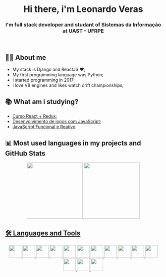 <h1 align="center">Hi there,  i'm Leonardo Veras</h1>

<h3 align="center">I'm full stack developer and studant of Sistemas da Informação at UAST - UFRPE</h3>

<br/>

## 👩‍💻 About me

- My stack is Django and ReactJS ❤️;
- My first programming language was Python;
- I started programming in 2017;
- I love V8 engines and likes watch drift championships;

## :books: What am i studying?

- [Curso React + Redux](https://www.udemy.com/course/react-redux-pt/);
- [Desenvolvimento de jogos com JavaScript](https://www.udemy.com/course/desenvolvimentodejogoscomjavascript/);
- [JavaScript Funcional e Reativo](https://www.udemy.com/course/javascript-funcional/)

## 📊 Most used languages in my projects and GitHub Stats

<!-- [![Top Langs](https://github-readme-stats.vercel.app/api/top-langs/?username=lvleo21&layout=compact)](https://github.com/anuraghazra/github-readme-stats) -->

<div align="center" style="display: inline_block;">
  <a href="https://github.com/lvleo21">
  <img height="180em" src="https://github-readme-stats.vercel.app/api?username=lvleo21&show_icons=true&theme=light&include_all_commits=true&count_private=true"/>
  <img height="180em" src="https://github-readme-stats.vercel.app/api/top-langs/?username=lvleo21&layout=compact&langs_count=16&theme=light"/>
</div>

## 🛠 Languages and Tools


<div style="display: inline_block; margin_top: 15px" align="center" >
<img src="https://cdn.jsdelivr.net/gh/devicons/devicon/icons/html5/html5-original.svg" width="40"/>
<img src="https://cdn.jsdelivr.net/gh/devicons/devicon/icons/css3/css3-original.svg"  width="40"/>
<img src="https://cdn.jsdelivr.net/gh/devicons/devicon/icons/javascript/javascript-original.svg" width="40"/>
<img src="https://cdn.jsdelivr.net/gh/devicons/devicon/icons/python/python-original.svg" width="40"/>
<img src="https://cdn.jsdelivr.net/gh/devicons/devicon/icons/django/django-plain.svg" width="40"/>
<img src="https://cdn.jsdelivr.net/gh/devicons/devicon/icons/java/java-original.svg"  width="40"/>
<img src="https://cdn.jsdelivr.net/gh/devicons/devicon/icons/spring/spring-original.svg"  width="40"/>
<img src="https://cdn.jsdelivr.net/gh/devicons/devicon/icons/postgresql/postgresql-original.svg" width="40" />
<img src="https://cdn.jsdelivr.net/gh/devicons/devicon/icons/bootstrap/bootstrap-original.svg" width="40"/>
<img src="https://cdn.jsdelivr.net/gh/devicons/devicon/icons/git/git-original.svg" width="40"/>
<img src="https://cdn.jsdelivr.net/gh/devicons/devicon/icons/github/github-original.svg" width="40"/>
<img src="https://cdn.jsdelivr.net/gh/devicons/devicon/icons/heroku/heroku-plain.svg" width="40"/>
<img src="https://cdn.jsdelivr.net/gh/devicons/devicon/icons/linux/linux-original.svg" width="40"/>
<img src="https://cdn.jsdelivr.net/gh/devicons/devicon/icons/react/react-original.svg" width="40" />
</div>
          
          
